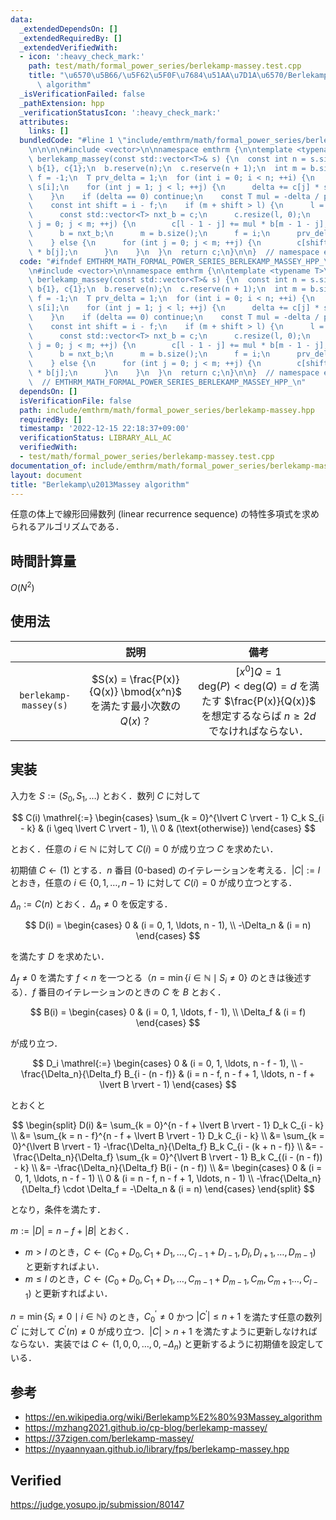 ```yaml
---
data:
  _extendedDependsOn: []
  _extendedRequiredBy: []
  _extendedVerifiedWith:
  - icon: ':heavy_check_mark:'
    path: test/math/formal_power_series/berlekamp-massey.test.cpp
    title: "\u6570\u5B66/\u5F62\u5F0F\u7684\u51AA\u7D1A\u6570/Berlekamp\u2013Massey\
      \ algorithm"
  _isVerificationFailed: false
  _pathExtension: hpp
  _verificationStatusIcon: ':heavy_check_mark:'
  attributes:
    links: []
  bundledCode: "#line 1 \"include/emthrm/math/formal_power_series/berlekamp-massey.hpp\"\
    \n\n\n\n#include <vector>\n\nnamespace emthrm {\n\ntemplate <typename T>\nstd::vector<T>\
    \ berlekamp_massey(const std::vector<T>& s) {\n  const int n = s.size();\n  std::vector<T>\
    \ b{1}, c{1};\n  b.reserve(n);\n  c.reserve(n + 1);\n  int m = b.size(), l = c.size(),\
    \ f = -1;\n  T prv_delta = 1;\n  for (int i = 0; i < n; ++i) {\n    T delta =\
    \ s[i];\n    for (int j = 1; j < l; ++j) {\n      delta += c[j] * s[i - j];\n\
    \    }\n    if (delta == 0) continue;\n    const T mul = -delta / prv_delta;\n\
    \    const int shift = i - f;\n    if (m + shift > l) {\n      l = m + shift;\n\
    \      const std::vector<T> nxt_b = c;\n      c.resize(l, 0);\n      for (int\
    \ j = 0; j < m; ++j) {\n        c[l - 1 - j] += mul * b[m - 1 - j];\n      }\n\
    \      b = nxt_b;\n      m = b.size();\n      f = i;\n      prv_delta = delta;\n\
    \    } else {\n      for (int j = 0; j < m; ++j) {\n        c[shift + j] += mul\
    \ * b[j];\n      }\n    }\n  }\n  return c;\n}\n\n}  // namespace emthrm\n\n\n"
  code: "#ifndef EMTHRM_MATH_FORMAL_POWER_SERIES_BERLEKAMP_MASSEY_HPP_\n#define EMTHRM_MATH_FORMAL_POWER_SERIES_BERLEKAMP_MASSEY_HPP_\n\
    \n#include <vector>\n\nnamespace emthrm {\n\ntemplate <typename T>\nstd::vector<T>\
    \ berlekamp_massey(const std::vector<T>& s) {\n  const int n = s.size();\n  std::vector<T>\
    \ b{1}, c{1};\n  b.reserve(n);\n  c.reserve(n + 1);\n  int m = b.size(), l = c.size(),\
    \ f = -1;\n  T prv_delta = 1;\n  for (int i = 0; i < n; ++i) {\n    T delta =\
    \ s[i];\n    for (int j = 1; j < l; ++j) {\n      delta += c[j] * s[i - j];\n\
    \    }\n    if (delta == 0) continue;\n    const T mul = -delta / prv_delta;\n\
    \    const int shift = i - f;\n    if (m + shift > l) {\n      l = m + shift;\n\
    \      const std::vector<T> nxt_b = c;\n      c.resize(l, 0);\n      for (int\
    \ j = 0; j < m; ++j) {\n        c[l - 1 - j] += mul * b[m - 1 - j];\n      }\n\
    \      b = nxt_b;\n      m = b.size();\n      f = i;\n      prv_delta = delta;\n\
    \    } else {\n      for (int j = 0; j < m; ++j) {\n        c[shift + j] += mul\
    \ * b[j];\n      }\n    }\n  }\n  return c;\n}\n\n}  // namespace emthrm\n\n#endif\
    \  // EMTHRM_MATH_FORMAL_POWER_SERIES_BERLEKAMP_MASSEY_HPP_\n"
  dependsOn: []
  isVerificationFile: false
  path: include/emthrm/math/formal_power_series/berlekamp-massey.hpp
  requiredBy: []
  timestamp: '2022-12-15 22:18:37+09:00'
  verificationStatus: LIBRARY_ALL_AC
  verifiedWith:
  - test/math/formal_power_series/berlekamp-massey.test.cpp
documentation_of: include/emthrm/math/formal_power_series/berlekamp-massey.hpp
layout: document
title: "Berlekamp\u2013Massey algorithm"
---
```


任意の体上で線形回帰数列 (linear recurrence sequence) の特性多項式を求められるアルゴリズムである．


## 時間計算量

$O(N^2)$


## 使用法

||説明|備考|
|:--:|:--:|:--:|
|`berlekamp-massey(s)`|$S(x) = \frac{P(x)}{Q(x)} \bmod{x^n}$ を満たす最小次数の $Q(x)$？|${\lbrack x^0 \rbrack}Q = 1$<br>$\mathrm{deg}(P) < \mathrm{deg}(Q) = d$ を満たす $\frac{P(x)}{Q(x)}$ を想定するならば $n \geq 2d$ でなければならない．|


## 実装

入力を $S \mathrel{:=} (S_0, S_1, \ldots)$ とおく．数列 $C$ に対して

$$
  C(i) \mathrel{:=}
  \begin{cases}
    \sum_{k = 0}^{\lvert C \rvert - 1} C_k S_{i - k} & (i \geq \lvert C \rvert - 1), \\
    0 & (\text{otherwise})
  \end{cases}
$$

とおく．任意の $i \in \mathbb{N}$ に対して $C(i) = 0$ が成り立つ $C$ を求めたい．

初期値 $C \gets (1)$ とする．$n$ 番目 (0-based) のイテレーションを考える．$\lvert C \rvert \mathrel{:=} l$ とおき，任意の $i \in \lbrace 0, 1, \ldots, n - 1 \rbrace$ に対して $C(i) = 0$ が成り立つとする．

$\Delta_n \mathrel{:=} C(n)$ とおく．$\Delta_n \neq 0$ を仮定する．

$$
  D(i) =
  \begin{cases}
    0 & (i = 0, 1, \ldots, n - 1), \\
    -\Delta_n & (i = n)
  \end{cases}
$$

を満たす $D$ を求めたい．

$\Delta_f \neq 0$ を満たす $f < n$ を一つとる（$n = \min \lbrace i \in \mathbb{N} \mid S_i \neq 0 \rbrace$ のときは後述する）．$f$ 番目のイテレーションのときの $C$ を $B$ とおく．

$$
  B(i) =
  \begin{cases}
    0 & (i = 0, 1, \ldots, f - 1), \\
    \Delta_f & (i = f)
  \end{cases}
$$

が成り立つ．

$$
  D_i \mathrel{:=}
  \begin{cases}
    0 & (i = 0, 1, \ldots, n - f - 1), \\
    -\frac{\Delta_n}{\Delta_f} B_{i - (n - f)} & (i = n - f, n - f + 1, \ldots, n - f + \lvert B \rvert - 1)
  \end{cases}
$$

とおくと

$$
  \begin{split}
    D(i)
    &= \sum_{k = 0}^{n - f + \lvert B \rvert - 1} D_k C_{i - k} \\
    &= \sum_{k = n - f}^{n - f + \lvert B \rvert - 1} D_k C_{i - k} \\
    &= \sum_{k = 0}^{\lvert B \rvert - 1} -\frac{\Delta_n}{\Delta_f} B_k C_{i - (k + n - f)} \\
    &= -\frac{\Delta_n}{\Delta_f} \sum_{k = 0}^{\lvert B \rvert - 1} B_k C_{(i - (n - f)) - k} \\
    &= -\frac{\Delta_n}{\Delta_f} B(i - (n - f)) \\
    &= \begin{cases}
         0 & (i = 0, 1, \ldots, n - f - 1) \\
         0 & (i = n - f, n - f + 1, \ldots, n - 1) \\
         -\frac{\Delta_n}{\Delta_f} \cdot \Delta_f = -\Delta_n & (i = n)
       \end{cases}
  \end{split}
$$

となり，条件を満たす．

$m \mathrel{:=} \lvert D \rvert = n - f + \lvert B \rvert$ とおく．
- $m > l$ のとき，$C \gets (C_0 + D_0, C_1 + D_1, \ldots, C_{l - 1} + D_{l - 1}, D_{l}, D_{l + 1}, \ldots, D_{m - 1})$ と更新すればよい．
- $m \leq l$ のとき，$C \gets (C_0 + D_0, C_1 + D_1, \ldots, C_{m - 1} + D_{m - 1}, C_m, C_{m + 1} \ldots, C_{l - 1})$ と更新すればよい．

$n = \min \lbrace S_i \neq 0 \mid i \in \mathbb{N} \rbrace$ のとき，$C^\prime_0 \neq 0$ かつ $\lvert C^\prime \rvert \leq n + 1$ を満たす任意の数列 $C^\prime$ に対して $C^\prime(n) \neq 0$ が成り立つ．$\lvert C \rvert > n + 1$ を満たすように更新しなければならない．実装では $C \gets (1, 0, 0, \ldots, 0, -\Delta_n)$ と更新するように初期値を設定している．


## 参考

- https://en.wikipedia.org/wiki/Berlekamp%E2%80%93Massey_algorithm
- https://mzhang2021.github.io/cp-blog/berlekamp-massey/
- https://37zigen.com/berlekamp-massey/
- https://nyaannyaan.github.io/library/fps/berlekamp-massey.hpp


## Verified

https://judge.yosupo.jp/submission/80147
